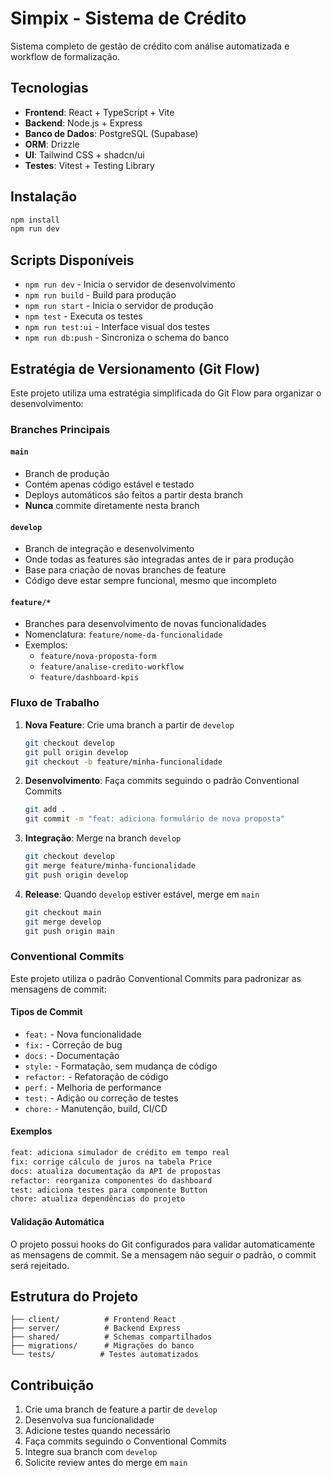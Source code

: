 
# Simpix - Sistema de Crédito

Sistema completo de gestão de crédito com análise automatizada e workflow de formalização.

## Tecnologias

- **Frontend**: React + TypeScript + Vite
- **Backend**: Node.js + Express
- **Banco de Dados**: PostgreSQL (Supabase)
- **ORM**: Drizzle
- **UI**: Tailwind CSS + shadcn/ui
- **Testes**: Vitest + Testing Library

## Instalação

```bash
npm install
npm run dev
```

## Scripts Disponíveis

- `npm run dev` - Inicia o servidor de desenvolvimento
- `npm run build` - Build para produção
- `npm run start` - Inicia o servidor de produção
- `npm test` - Executa os testes
- `npm run test:ui` - Interface visual dos testes
- `npm run db:push` - Sincroniza o schema do banco

## Estratégia de Versionamento (Git Flow)

Este projeto utiliza uma estratégia simplificada do Git Flow para organizar o desenvolvimento:

### Branches Principais

#### `main`
- Branch de produção
- Contém apenas código estável e testado
- Deploys automáticos são feitos a partir desta branch
- **Nunca** commite diretamente nesta branch

#### `develop`
- Branch de integração e desenvolvimento
- Onde todas as features são integradas antes de ir para produção
- Base para criação de novas branches de feature
- Código deve estar sempre funcional, mesmo que incompleto

#### `feature/*`
- Branches para desenvolvimento de novas funcionalidades
- Nomenclatura: `feature/nome-da-funcionalidade`
- Exemplos:
  - `feature/nova-proposta-form`
  - `feature/analise-credito-workflow`
  - `feature/dashboard-kpis`

### Fluxo de Trabalho

1. **Nova Feature**: Crie uma branch a partir de `develop`
   ```bash
   git checkout develop
   git pull origin develop
   git checkout -b feature/minha-funcionalidade
   ```

2. **Desenvolvimento**: Faça commits seguindo o padrão Conventional Commits
   ```bash
   git add .
   git commit -m "feat: adiciona formulário de nova proposta"
   ```

3. **Integração**: Merge na branch `develop`
   ```bash
   git checkout develop
   git merge feature/minha-funcionalidade
   git push origin develop
   ```

4. **Release**: Quando `develop` estiver estável, merge em `main`
   ```bash
   git checkout main
   git merge develop
   git push origin main
   ```

### Conventional Commits

Este projeto utiliza o padrão Conventional Commits para padronizar as mensagens de commit:

#### Tipos de Commit

- `feat:` - Nova funcionalidade
- `fix:` - Correção de bug
- `docs:` - Documentação
- `style:` - Formatação, sem mudança de código
- `refactor:` - Refatoração de código
- `perf:` - Melhoria de performance
- `test:` - Adição ou correção de testes
- `chore:` - Manutenção, build, CI/CD

#### Exemplos

```bash
feat: adiciona simulador de crédito em tempo real
fix: corrige cálculo de juros na tabela Price
docs: atualiza documentação da API de propostas
refactor: reorganiza componentes do dashboard
test: adiciona testes para componente Button
chore: atualiza dependências do projeto
```

#### Validação Automática

O projeto possui hooks do Git configurados para validar automaticamente as mensagens de commit. Se a mensagem não seguir o padrão, o commit será rejeitado.

## Estrutura do Projeto

```
├── client/          # Frontend React
├── server/          # Backend Express
├── shared/          # Schemas compartilhados
├── migrations/      # Migrações do banco
└── tests/          # Testes automatizados
```

## Contribuição

1. Crie uma branch de feature a partir de `develop`
2. Desenvolva sua funcionalidade
3. Adicione testes quando necessário
4. Faça commits seguindo o Conventional Commits
5. Integre sua branch com `develop`
6. Solicite review antes do merge em `main`
